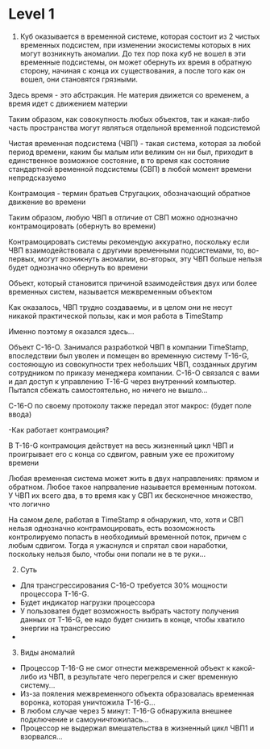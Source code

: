 # Level 1

1. Куб оказывается в временной системе, которая состоит из 2 чистых временных подсистем, при изменении экосистемы которых в них могут возникнуть аномалии. До тех пор пока куб не вошел в эти временные подсистемы, он может обернуть их время в обратную сторону, начиная с конца их существования, а после того как он вошел, они становятся грязными.

Здесь время - это абстракция. Не материя движется со временем, а время идет с движением материи

Таким образом, как совокупность любых объектов, так и какая-либо часть пространства могут являться отдельной временной подсистемой

Чистая временная подсистема (ЧВП) - такая система, которая за любой период времени, каким бы малым или великим он ни был, приходит в единственное возможное состояние, в то время как состояние стандартной временной подсистемы (СВП) в любой момент времени непредсказуемо

Контрамоция - термин братьев Стругацких, обозначающий обратное движение во времени

Таким образом, любую ЧВП в отличие от СВП можно однозначно контрамоцировать (обернуть во времени)

Контрамоцировать системы рекомендую аккуратно, поскольку если ЧВП взаимодействовала с другими временными подсистемами, то, во-первых, могут возникнуть аномалии, во-вторых, эту ЧВП больше нельзя будет однозначно обернуть во времени

Объект, который становится причиной взаимодействия двух или более временных систем, называется межвременным объектом

Как оказалось, ЧВП трудно создаваемы, и в целом они не несут никакой практической пользы, как и моя работа в TimeStamp

Именно поэтому я оказался здесь...

Объект C-16-O. Занимался разработкой ЧВП в компании TimeStamp, впоследствии был уволен и помещен во временную систему T-16-G, состояющую из совокупности трех небольших ЧВП, созданных другим сотрудником по приказу менеджера компании. C-16-O связался с вами и дал доступ к управлению T-16-G через внутренний компьютер. Пытался сбежать самостоятельно, но ничего не вышло...

C-16-O по своему протоколу также передал этот макрос:
(будет поле ввода)

-Как работает контрамоция?

В T-16-G контрамоция действует на весь жизненный цикл ЧВП и проигрывает его с конца со сдвигом, равным уже ее прожитому времени

Любая временная система может жить в двух направлениях: прямом и обратном. Любое такое напрваление называется временным потоком. У ЧВП их всего два, в то время как у СВП их бесконечное множество, что логично

На самом деле, работая в TimeStamp я обнаружил, что, хотя и СВП нельзя однозначно контрамоцировать, есть возоможность контролируемо попасть в необходимый временной поток, причем с любым сдвигом. Тогда я ужаснулся и спрятал свои наработки, поскольку нельзя было, чтобы они попали не в те руки...

2. Суть

- Для трансгрессирования C-16-O требуется 30% мощности процессора T-16-G. 
- Будет индикатор нагрузки процессора
- У пользоватея будет возможность выбрать частоту получения данных от T-16-G, ее надо будет снизить в конце, чтобы хватило энергии на трансгрессию
- 

3. Виды аномалий

- Процессор T-16-G не смог отнести межвременной объект к какой-либо из ЧВП, в результате чего перегрелся и сжег временную систему...
- Из-за пояления межвременного объекта образовалась временная воронка, которая уничтожила T-16-G...
- В любом случае через 5 минут: T-16-G обнаружила внешнее подключение и самоуничтожилась...
- Процессор не выдержал вмешательства в жизненный цикл ЧВП1 и взорвался...